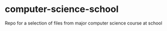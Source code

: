 # computer-science-school
Repo for a selection of files from major computer science course at school
